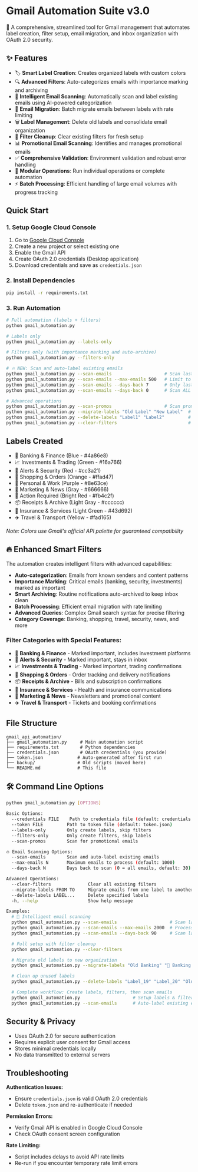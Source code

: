# Gmail Automation Suite v3.0

🚀 A comprehensive, streamlined tool for Gmail management that automates label creation, filter setup, email migration, and inbox organization with OAuth 2.0 security.

## ✨ Features

- 🏷️ **Smart Label Creation**: Creates organized labels with custom colors
- 🔍 **Advanced Filters**: Auto-categorizes emails with importance marking and archiving
- 🤖 **Intelligent Email Scanning**: Automatically scan and label existing emails using AI-powered categorization
- 📧 **Email Migration**: Batch migrate emails between labels with rate limiting
- 🗑️ **Label Management**: Delete old labels and consolidate email organization
- 🧹 **Filter Cleanup**: Clear existing filters for fresh setup
- 📊 **Promotional Email Scanning**: Identifies and manages promotional emails
- ✅ **Comprehensive Validation**: Environment validation and robust error handling
- 🚀 **Modular Operations**: Run individual operations or complete automation
- ⚡ **Batch Processing**: Efficient handling of large email volumes with progress tracking

## Quick Start

### 1. Setup Google Cloud Console

1. Go to [Google Cloud Console](https://console.cloud.google.com/)
2. Create a new project or select existing one
3. Enable the Gmail API
4. Create OAuth 2.0 credentials (Desktop application)
5. Download credentials and save as `credentials.json`

### 2. Install Dependencies

```bash
pip install -r requirements.txt
```

### 3. Run Automation

```bash
# Full automation (labels + filters)
python gmail_automation.py

# Labels only
python gmail_automation.py --labels-only

# Filters only (with importance marking and auto-archive)
python gmail_automation.py --filters-only

# 🔥 NEW: Scan and auto-label existing emails
python gmail_automation.py --scan-emails                    # Scan last 30 days, max 1000 emails
python gmail_automation.py --scan-emails --max-emails 500   # Limit to 500 emails
python gmail_automation.py --scan-emails --days-back 7      # Only last 7 days
python gmail_automation.py --scan-emails --days-back 0      # Scan ALL emails (use with caution)

# Advanced operations
python gmail_automation.py --scan-promos                    # Scan promotional emails
python gmail_automation.py --migrate-labels "Old Label" "New Label"  # Migrate emails
python gmail_automation.py --delete-labels "Label1" "Label2"         # Delete labels
python gmail_automation.py --clear-filters                           # Clear all filters
```

## Labels Created

- 🏦 Banking & Finance (Blue - #4a86e8)
- 📈 Investments & Trading (Green - #16a766)
- 🔔 Alerts & Security (Red - #cc3a21)
- 🛒 Shopping & Orders (Orange - #ffad47)
- 👤 Personal & Work (Purple - #8e63ce)
- 📰 Marketing & News (Gray - #666666)
- 🎯 Action Required (Bright Red - #fb4c2f)
- 📦 Receipts & Archive (Light Gray - #cccccc)
- 🏥 Insurance & Services (Light Green - #43d692)
- ✈️ Travel & Transport (Yellow - #fad165)

*Note: Colors use Gmail's official API palette for guaranteed compatibility*

## 🔥 Enhanced Smart Filters

The automation creates intelligent filters with advanced capabilities:

- **Auto-categorization**: Emails from known senders and content patterns
- **Importance Marking**: Critical emails (banking, security, investments) marked as important
- **Smart Archiving**: Routine notifications auto-archived to keep inbox clean
- **Batch Processing**: Efficient email migration with rate limiting
- **Advanced Queries**: Complex Gmail search syntax for precise filtering
- **Category Coverage**: Banking, shopping, travel, security, news, and more

### Filter Categories with Special Features:

- 🏦 **Banking & Finance** - Marked important, includes investment platforms
- 🔔 **Alerts & Security** - Marked important, stays in inbox
- 📈 **Investments & Trading** - Marked important, trading confirmations
- 🛒 **Shopping & Orders** - Order tracking and delivery notifications
- 📦 **Receipts & Archive** - Bills and subscription confirmations
- 🏥 **Insurance & Services** - Health and insurance communications
- 📰 **Marketing & News** - Newsletters and promotional content
- ✈️ **Travel & Transport** - Tickets and booking confirmations

## File Structure

```
gmail_api_automation/
├── gmail_automation.py     # Main automation script
├── requirements.txt        # Python dependencies
├── credentials.json        # OAuth credentials (you provide)
├── token.json             # Auto-generated after first run
├── backup/                # Old scripts (moved here)
└── README.md              # This file
```

## 🛠️ Command Line Options

```bash
python gmail_automation.py [OPTIONS]

Basic Options:
  --credentials FILE    Path to credentials file (default: credentials.json)
  --token FILE         Path to token file (default: token.json)
  --labels-only        Only create labels, skip filters
  --filters-only       Only create filters, skip labels
  --scan-promos        Scan for promotional emails

🔥 Email Scanning Options:
  --scan-emails        Scan and auto-label existing emails
  --max-emails N       Maximum emails to process (default: 1000)
  --days-back N        Days back to scan (0 = all emails, default: 30)

Advanced Operations:
  --clear-filters              Clear all existing filters
  --migrate-labels FROM TO     Migrate emails from one label to another
  --delete-labels LABEL...     Delete specified labels
  -h, --help                   Show help message

Examples:
  # 🤖 Intelligent email scanning
  python gmail_automation.py --scan-emails                    # Scan last 30 days
  python gmail_automation.py --scan-emails --max-emails 2000  # Process more emails
  python gmail_automation.py --scan-emails --days-back 90     # Scan last 3 months

  # Full setup with filter cleanup
  python gmail_automation.py --clear-filters

  # Migrate old labels to new organization
  python gmail_automation.py --migrate-labels "Old Banking" "🏦 Banking & Finance"

  # Clean up unused labels
  python gmail_automation.py --delete-labels "Label_19" "Label_20" "Old Label"

  # Complete workflow: Create labels, filters, then scan emails
  python gmail_automation.py                    # Setup labels & filters
  python gmail_automation.py --scan-emails      # Auto-label existing emails
```

## Security & Privacy

- Uses OAuth 2.0 for secure authentication
- Requires explicit user consent for Gmail access
- Stores minimal credentials locally
- No data transmitted to external servers

## Troubleshooting

**Authentication Issues:**
- Ensure `credentials.json` is valid OAuth 2.0 credentials
- Delete `token.json` and re-authenticate if needed

**Permission Errors:**
- Verify Gmail API is enabled in Google Cloud Console
- Check OAuth consent screen configuration

**Rate Limiting:**
- Script includes delays to avoid API rate limits
- Re-run if you encounter temporary rate limit errors
